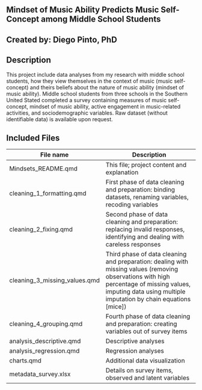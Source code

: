 Mindset of Music Ability Predicts Music Self-Concept among Middle School Students
---
Created by: Diego Pinto, PhD
---

## Description

This project include data analyses from my research with middle school students, how they view themselves in the context of music (music self-concept) and theirs beliefs about the nature of music ability (mindset of music ability). Middle school students from three schools in the Southern United Stated completed a survey containing measures of music self-concept, mindset of music ability, active engagement in music-related activities, and sociodemographic variables. Raw dataset (without identifiable data) is available upon request.

## Included Files

| File name | Description |
|-----------------------------------|-------------------------------------|
| Mindsets_README.qmd | This file; project content and explanation |
| cleaning_1_formatting.qmd | First phase of data cleaning and preparation: binding datasets, renaming variables, recoding variables |
| cleaning_2_fixing.qmd | Second phase of data cleaning and preparation: replacing invalid responses, identifying and dealing with careless responses |
| cleaning_3_missing_values.qmd | Third phase of data cleaning and preparation: dealing with missing values (removing observations with high percentage of missing values, imputing data using multiple imputation by chain equations \[mice\]) |
| cleaning_4_grouping.qmd | Fourth phase of data cleaning and preparation: creating variables out of survey items |
| analysis_descriptive.qmd | Descriptive analyses |
| analysis_regression.qmd | Regression analyses |
| charts.qmd | Additional data visualization |
| metadata_survey.xlsx | Details on survey items, observed and latent variables |
